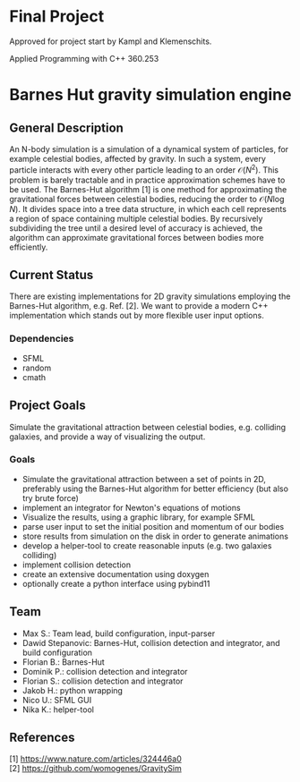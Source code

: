 # Final Project

Approved for project start by Kampl and Klemenschits.

Applied Programming with C++ 360.253

<!-- Choose a meaningful title for your project -->
# Barnes Hut gravity simulation engine

## General Description
<!-- short description 
- what is out there so far?
- how would this project fit in?
- in one paragraph with about 100 words. -->
An N-body simulation is a simulation of a dynamical system of particles, for example celestial bodies, affected by gravity. In such a system, every particle interacts with every other particle leading to an order $\mathcal{O}(N^2)$. This problem is barely tractable and in practice approximation schemes have to be used.
The Barnes-Hut algorithm [1] is one method for approximating the gravitational forces between celestial bodies, reducing the order to $\mathcal{O}(N \log N)$. It divides space into a tree data structure, in which each cell represents a region of space containing multiple celestial bodies. By recursively subdividing the tree until a desired level of accuracy is achieved, the algorithm can approximate gravitational forces between bodies more efficiently.

## Current Status
<!-- In this example project, there are no dependencies, but if you do require some, make sure you list them here! -->
There are existing implementations for 2D gravity simulations employing the Barnes-Hut algorithm, e.g. Ref. [2]. We want to provide a modern C++ implementation which stands out by more flexible user input options.

### Dependencies
* SFML
* random
* cmath

## Project Goals
<!-- General description of what the final software should be able to do, including a rough description of the available API -->
Simulate the gravitational attraction between celestial bodies, e.g. colliding galaxies, and provide a way of visualizing the output.

### Goals
<!-- Detailed bullet-point list of specific parts of the software which need to be present at the end -->
* Simulate the gravitational attraction between a set of points in 2D, preferably using the Barnes-Hut algorithm for better efficiency (but also try brute force)
* implement an integrator for Newton's equations of motions
* Visualize the results, using a graphic library, for example SFML
* parse user input to set the initial position and momentum of our bodies
* store results from simulation on the disk in order to generate animations
* develop a helper-tool to create reasonable inputs (e.g. two galaxies colliding)
* implement collision detection
* create an extensive documentation using doxygen
* optionally create a python interface using pybind11

## Team
<!-- A list of team mebers including student ID and their tasks.
NOTE: "Testing" is not a valid task: EVERY memeber should immediately write tests for the components they implemented. However, there should be one person tying all tests together and creating some end-to-end tests. -->
- Max S.: Team lead, build configuration, input-parser
- Dawid Stepanovic: Barnes-Hut, collision detection and integrator, and build configuration
- Florian B.: Barnes-Hut 
- Dominik P.: collision detection and integrator
- Florian S.: collision detection and integrator
- Jakob H.: python wrapping
- Nico U.: SFML GUI
- Nika K.: helper-tool

## References
[1] https://www.nature.com/articles/324446a0 \
[2] https://github.com/womogenes/GravitySim 
